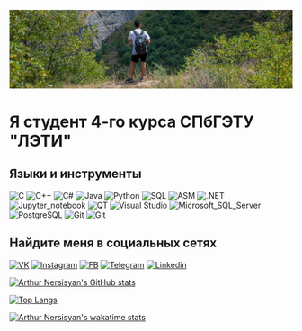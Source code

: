 ![Header](./assets/ass1.png)

# Я студент 4-го курса СПбГЭТУ "ЛЭТИ"

## Языки и инструменты

![C](https://img.shields.io/badge/-C-090909?style=for-the-badge&logo=c)
![C++](https://img.shields.io/badge/-C++-090909?style=for-the-badge&logo=c%2b%2b)
![C#](https://img.shields.io/badge/-C%23-090909?style=for-the-badge&logo=c-sharp) 
![Java](https://img.shields.io/badge/-Java-090909?style=for-the-badge&logo=java) 
![Python](https://img.shields.io/badge/-Python-090909?style=for-the-badge&logo=python)
![SQL](https://img.shields.io/badge/-sql-090909?style=for-the-badge&logo=mysql)
![ASM](https://img.shields.io/badge/-ASM-090909?style=for-the-badge)
![.NET](https://img.shields.io/badge/-Framework-090909?style=for-the-badge&logo=.net) 
![Jupyter_notebook](https://img.shields.io/badge/-Jupyter%20notebooks-090909?style=for-the-badge&logo=jupyter)
![QT](https://img.shields.io/badge/-Qt-090909?style=for-the-badge&logo=qt) 
![Visual Studio](https://img.shields.io/badge/-Visual%20Studio-090909?style=for-the-badge&logo=visual-studio) 
![Microsoft_SQL_Server](https://img.shields.io/badge/-Microsoft%20SQL%20Server-090909?style=for-the-badge&logo=Microsoft-SQL-server)
![PostgreSQL](https://img.shields.io/badge/-Postgre_SQL-090909?style=for-the-badge&logo=postgresql)
![Git](https://img.shields.io/badge/-Git-090909?style=for-the-badge&logo=git)
![Git](https://img.shields.io/badge/-Github-090909?style=for-the-badge&logo=github)


## Найдите меня в социальных сетях

[![VK](https://img.shields.io/badge/-VK-090909?style=for-the-badge&logo=vk)](https://vk.com/arthurnersisyan)
[![Instagram](https://img.shields.io/badge/-Instagram-090909?style=for-the-badge&logo=instagram)](https://instagram.com/arthur.devereax78)
[![FB](https://img.shields.io/badge/-Facebook-090909?style=for-the-badge&logo=facebook)](https://fb.com/the.arthur.nersisyans.page)
[![Telegram](https://img.shields.io/badge/-telegram-090909?style=for-the-badge&logo=telegram)](https://t.me/deveraux78)
[![Linkedin](https://img.shields.io/badge/-Linkedin-090909?style=for-the-badge&logo=linkedin&logoColor=007BB6)](https://www.linkedin.com/in/arthur-nersisyan-863240129/)


[![Arthur Nersisyan's GitHub stats](https://github-readme-stats.vercel.app/api?username=Annonymos3108&show_icons=true&theme=dracula)](https://github.com/anuraghazra/github-readme-stats)

[![Top Langs](https://github-readme-stats.vercel.app/api/top-langs/?username=Annonymos3108&theme=dracula&layout=compact)](https://github.com/anuraghazra/github-readme-stats)

[![Arthur Nersisyan's wakatime stats](https://github-readme-stats.vercel.app/api/wakatime?username=ArthurNersisyan&theme=dracula)](https://github.com/anuraghazra/github-readme-stats)

